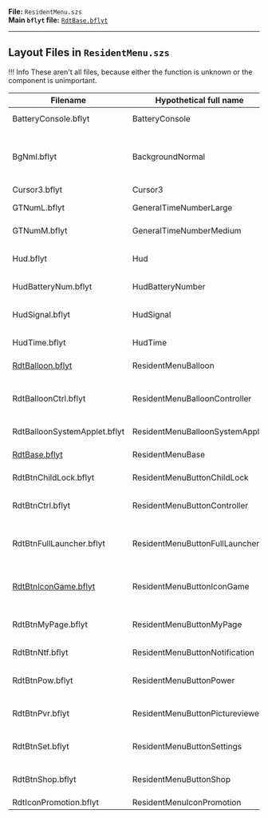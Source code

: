**File:** `ResidentMenu.szs`  
**Main `bflyt` file:** [`RdtBase.bflyt`](RdtBase.bflyt.md)

---

## Layout Files in `ResidentMenu.szs`

<!-- prettier-ignore -->
!!! Info
    These aren't all files, because either the function is unknown or the component is unimportant.

| Filename                                        | Hypothetical full name          | Function                                                                       |
| ----------------------------------------------- | ------------------------------- | ------------------------------------------------------------------------------ |
| BatteryConsole.bflyt                            | BatteryConsole                  | Battery (Icon)                                                                 |
| BgNml.bflyt                                     | BackgroundNormal                | Contains menu background pane + '[exelixbg](../../../definitions.md#exelixbg)' |
| Cursor3.bflyt                                   | Cursor3                         | Cursor                                                                         |
| GTNumL.bflyt                                    | GeneralTimeNumberLarge          | Time (Numbers)                                                                 |
| GTNumM.bflyt                                    | GeneralTimeNumberMedium         | Time (Numbers)                                                                 |
| Hud.bflyt                                       | Hud                             | Wrapper for all other hud components                                           |
| HudBatteryNum.bflyt                             | HudBatteryNumber                | Battery (Percent)                                                              |
| HudSignal.bflyt                                 | HudSignal                       | Network connnection indicator                                                  |
| HudTime.bflyt                                   | HudTime                         | Time (AM, PM, Colon)                                                           |
| [RdtBalloon.bflyt](RdtBalloon.bflyt.md)         | ResidentMenuBalloon             | App name balloon                                                               |
| RdtBalloonCtrl.bflyt                            | ResidentMenuBalloonController   | Controller (dis)connect notification popup                                     |
| RdtBalloonSystemApplet.bflyt                    | ResidentMenuBalloonSystemApplet | Applet name balloon                                                            |
| [RdtBase.bflyt](RdtBase.bflyt.md)               | ResidentMenuBase                | The main wrapper                                                               |
| RdtBtnChildLock.bflyt                           | ResidentMenuButtonChildLock     | Child lock button                                                              |
| RdtBtnCtrl.bflyt                                | ResidentMenuButtonController    | Controller applet button                                                       |
| RdtBtnFullLauncher.bflyt                        | ResidentMenuButtonFullLauncher  | Open Full Launcher (All Apps menu)                                             |
| [RdtBtnIconGame.bflyt](RdtBtnIconGame.bflyt.md) | ResidentMenuButtonIconGame      | The game icon layout. Used for all 12 icons                                    |
| RdtBtnMyPage.bflyt                              | ResidentMenuButtonMyPage        | User account button                                                            |
| RdtBtnNtf.bflyt                                 | ResidentMenuButtonNotification  | News applet button                                                             |
| RdtBtnPow.bflyt                                 | ResidentMenuButtonPower         | Power applet button                                                            |
| RdtBtnPvr.bflyt                                 | ResidentMenuButtonPictureviewer | Album applet button                                                            |
| RdtBtnSet.bflyt                                 | ResidentMenuButtonSettings      | Settings applet button                                                         |
| RdtBtnShop.bflyt                                | ResidentMenuButtonShop          | eShop applet button                                                            |
| RdtIconPromotion.bflyt                          | ResidentMenuIconPromotion       |                                                                                |

